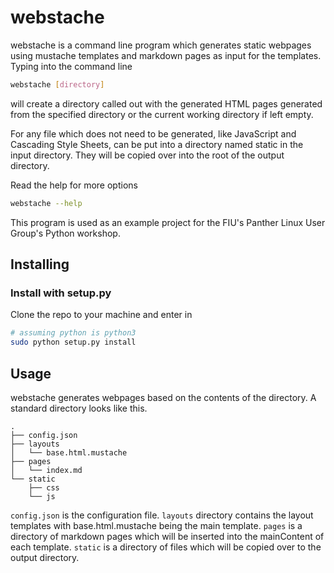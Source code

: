 webstache
=========
webstache is a command line program which generates static webpages using mustache templates and markdown pages as input for the templates. Typing into the command line 
```bash
webstache [directory]
```
will create a directory called out with the generated HTML pages generated from the specified directory or the current working directory if left empty.

For any file which does not need to be generated, like JavaScript and Cascading Style Sheets, can be put into a directory named static in the input directory. They will be copied over into the root of the output directory.

Read the help for more options
```bash
webstache --help
```

This program is used as an example project for the FIU's Panther Linux User Group's Python workshop.

Installing
----------

### Install with setup.py
Clone the repo to your machine and enter in
```bash
# assuming python is python3
sudo python setup.py install
```

Usage
-----

webstache generates webpages based on the contents of the directory. A standard directory looks like this.
```
.
├── config.json
├── layouts
│   └── base.html.mustache
├── pages
│   └── index.md
└── static
    ├── css
    └── js

```

`config.json` is the configuration file.
`layouts` directory contains the layout templates with base.html.mustache being the main template.
`pages` is a directory of markdown pages which will be inserted into the mainContent of each template.
`static` is a directory of files which will be copied over to the output directory.
